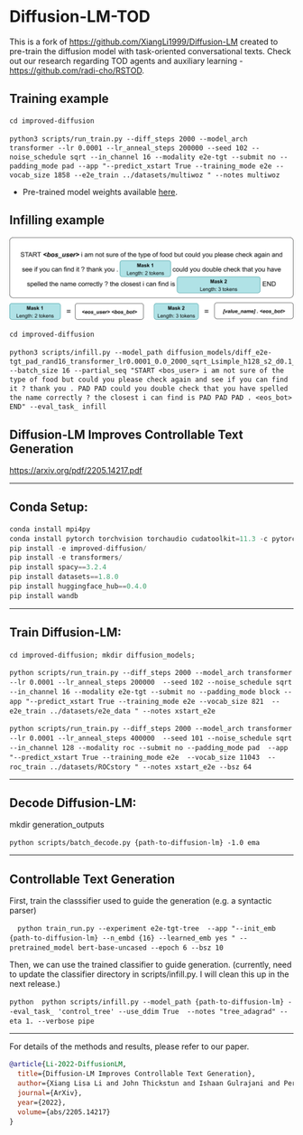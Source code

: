 # Diffusion-LM-TOD

This is a fork of https://github.com/XiangLi1999/Diffusion-LM created to pre-train the diffusion model with task-oriented conversational texts. Check out our research regarding TOD agents and auxiliary learning - https://github.com/radi-cho/RSTOD.

## Training example

```
cd improved-diffusion

python3 scripts/run_train.py --diff_steps 2000 --model_arch transformer --lr 0.0001 --lr_anneal_steps 200000 --seed 102 --noise_schedule sqrt --in_channel 16 --modality e2e-tgt --submit no --padding_mode pad --app "--predict_xstart True --training_mode e2e --vocab_size 1858 --e2e_train ../datasets/multiwoz " --notes multiwoz
```

- Pre-trained model weights available [here](https://drive.google.com/file/d/15Ipr1GrV5R61ARr-5t_ttkFLlv814odt/view?usp=share_link).

## Infilling example

![TOD infilling example](https://github.com/radi-cho/Diffusion-LM-TOD/blob/main/assets/tod-infilling.png?raw=true)

```
cd improved-diffusion

python3 scripts/infill.py --model_path diffusion_models/diff_e2e-tgt_pad_rand16_transformer_lr0.0001_0.0_2000_sqrt_Lsimple_h128_s2_d0.1_sd102_multiwoz/model200000.pt --batch_size 16 --partial_seq "START <bos_user> i am not sure of the type of food but could you please check again and see if you can find it ? thank you . PAD PAD could you double check that you have spelled the name correctly ? the closest i can find is PAD PAD PAD . <eos_bot> END" --eval_task_ infill
```

## Diffusion-LM Improves Controllable Text Generation

https://arxiv.org/pdf/2205.14217.pdf 



-----------------------------------------------------
## Conda Setup:
```python 
conda install mpi4py
conda install pytorch torchvision torchaudio cudatoolkit=11.3 -c pytorch
pip install -e improved-diffusion/ 
pip install -e transformers/
pip install spacy==3.2.4
pip install datasets==1.8.0 
pip install huggingface_hub==0.4.0 
pip install wandb
```

-----------------------------------------------------
## Train Diffusion-LM:

```cd improved-diffusion; mkdir diffusion_models;```

```python scripts/run_train.py --diff_steps 2000 --model_arch transformer --lr 0.0001 --lr_anneal_steps 200000  --seed 102 --noise_schedule sqrt --in_channel 16 --modality e2e-tgt --submit no --padding_mode block --app "--predict_xstart True --training_mode e2e --vocab_size 821  --e2e_train ../datasets/e2e_data " --notes xstart_e2e```

```python scripts/run_train.py --diff_steps 2000 --model_arch transformer --lr 0.0001 --lr_anneal_steps 400000  --seed 101 --noise_schedule sqrt  --in_channel 128 --modality roc --submit no --padding_mode pad  --app "--predict_xstart True --training_mode e2e  --vocab_size 11043  --roc_train ../datasets/ROCstory " --notes xstart_e2e --bsz 64```


-------------------
## Decode Diffusion-LM:
mkdir generation_outputs 

``python scripts/batch_decode.py {path-to-diffusion-lm} -1.0 ema``


------------------- 
## Controllable Text Generation 
First, train the classsifier used to guide the generation (e.g. a syntactic parser) 

``  
python train_run.py --experiment e2e-tgt-tree  --app "--init_emb {path-to-diffusion-lm} --n_embd {16} --learned_emb yes " --pretrained_model bert-base-uncased --epoch 6 --bsz 10
``

Then, we can use the trained classifier to guide generation. 
(currently, need to update the classifier directory in scripts/infill.py. I will clean this up in the next release.)

``python 
python scripts/infill.py --model_path {path-to-diffusion-lm} --eval_task_ 'control_tree' --use_ddim True  --notes "tree_adagrad" --eta 1. --verbose pipe``



-----------------------------------------------------

For details of the methods and results, please refer to our paper. 


```bibtex
@article{Li-2022-DiffusionLM,
  title={Diffusion-LM Improves Controllable Text Generation},
  author={Xiang Lisa Li and John Thickstun and Ishaan Gulrajani and Percy Liang and Tatsunori Hashimoto},
  journal={ArXiv},
  year={2022},
  volume={abs/2205.14217}
}
```
